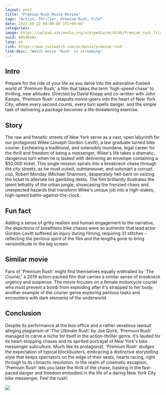 ```yaml
---
layout: post
title: "Premium Rush Movie Review"
tags: "Action, Thriller, Premium Rush, Film"
date: 2023-10-22 00:00:00 UTC+09:00"
categories: 
image: https://upload.wikimedia.org/wikipedia/en/4/46/Premium_rush_film.jpg
uuid: 60540a8a
lang: en
link: https://www.justwatch.com/us/movie/premium-rush
link-desc: "Watch movie 'Rush' in streaming"
---
```


## Intro
Prepare for the ride of your life as you delve into the adrenaline-fuelled world of 'Premium Rush,' a film that takes the term 'high-speed chase' to thrilling, new altitudes. Directed by David Koepp and co-written with John Kamps, 'Premium Rush' catapults movie-goers into the heart of New York City, where every second counts, every turn spells danger, and the simple task of delivering a package becomes a life-threatening exercise.


## Story
The raw and frenetic streets of New York serve as a vast, open labyrinth for our protagonist Wilee (Joseph Gordon-Levitt), a law graduate turned bike courier. Eschewing a traditional, and ostensibly mundane, legal career for the thrill and freedom of being a messenger, Wilee's life takes a dramatic, dangerous turn when he is tasked with delivering an envelope containing a $50,000 ticket. This single mission spirals into a breakneck chase through the city streets, as he must outwit, outmaneuver, and outsmart a corrupt cop, Robert Monday (Michael Shannon), desperately hell-bent on seizing the ticket to alleviate his gambling debts. The film brilliantly illustrates the latent lethality of the urban jungle, showcasing the frenzied chaos and unexpected hazards that transform Wilee's unique job into a high-stakes, high-speed battle-against-the-clock.


## Fun fact
Adding a sense of gritty realism and human engagement to the narrative, the depictions of breathless bike chases were so authentic that lead actor Gordon-Levitt suffered an injury during filming, requiring 31 stitches - reflecting the perilous spirit of the film and the lengths gone to bring verisimilitude to the big screen.


## Similar movie
Fans of 'Premium Rush' might find themselves equally enthralled by 'The Courier,' a 2019 action-packed film that carries a similar sense of breakneck urgency and suspense. The movie focuses on a female motorcycle courier who must prevent a bomb from exploding after it's strapped to her body; another example of the courier genre exploring perilous tasks and encounters with dark elements of the underworld.


## Conclusion
Despite its performance at the box-office and a rather vexatious lawsuit alleging plagiarism of 'The Ultimate Rush' by Joe Quirk, 'Premium Rush' managed to carve a niche for itself in the action-thriller genre. It’s lauded for its heart-stopping chases and its spirited portrayal of New York's bike messenger subculture. Much like its protagonist, 'Premium Rush' dodges the expectation of typical blockbusters, embracing a distinctive storytelling style that keeps spectators on the edge of their seats, hearts racing, right through to its climactic resolution. In the realm of cinematic escapism, 'Premium Rush' lets you taste the thrill of the chase, basking in the fast-paced danger and freedom embodied in the life of a daring New York City bike messenger. Feel the rush!


![](https://www.sonypictures.com/sites/default/files/styles/max_560x840/public/chameleon/title-movie/245647_PREMIUM%20RUSH_1400x2100%20%20UV_Eng_1.jpg?itok=3-ToH7Kk)